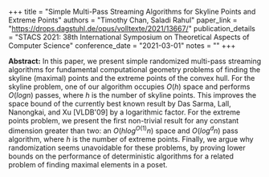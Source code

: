+++
title = "Simple Multi-Pass Streaming Algorithms for Skyline Points and Extreme Points"
authors = "Timothy Chan, Saladi Rahul"
paper_link = "https://drops.dagstuhl.de/opus/volltexte/2021/13667/"
publication_details = "STACS 2021: 38th International Symposium on Theoretical Aspects of Computer Science"
conference_date = "2021-03-01"
notes = ""
+++

<b>Abstract:</b>
In this paper, we present simple randomized multi-pass streaming algorithms for fundamental computational geometry problems of finding the skyline (maximal) points and the extreme points of the convex hull. For the skyline problem, one of our algorithm occupies $O(h)$ space and performs $O(log n)$ passes, where $h$ is the number of skyline points. This improves the space bound of the currently best known result by Das Sarma, Lall, Nanongkai, and Xu [VLDB'09] by a logarithmic factor. For the extreme points problem, we present the first non-trivial result for any constant dimension greater than two: an $O(h log^{O(1)}n)$ space and $O(log^dn)$ pass algorithm, where $h$ is the number of extreme points. Finally, we argue why randomization seems unavoidable for these problems, by proving lower bounds on the performance of deterministic algorithms for a related problem of finding maximal elements in a poset.